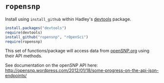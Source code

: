 # `ropensnp`

Install using `install_github` within Hadley's [devtools](https://github.com/hadley/devtools) package.

```R
install.packages("devtools")
require(devtools)
install_github("ropensnp", "rOpenSci")
require(ropensnp)
```

This set of functions/package will access data from [openSNP.org](http://opensnp.org/) using their API methods. 

See documentation on the openSNP API here:  http://opensnp.wordpress.com/2012/01/18/some-progress-on-the-api-json-endpoints/